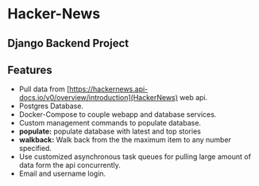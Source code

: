 # Hacker-News

## Django Backend Project

## Features
- Pull data from [https://hackernews.api-docs.io/v0/overview/introduction](HackerNews) web api.
- Postgres Database.
- Docker-Compose to couple webapp and database services.
- Custom management commands to populate database.
- **populate:** populate database with latest and top stories
- **walkback:** Walk back from the the maximum item to any number specified. 
- Use customized asynchronous task queues for pulling large amount of data form the api concurrently.
- Email and username login.
